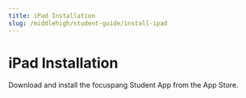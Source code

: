 ```yaml
---
title: iPad Installation
slug: /middlehigh/student-guide/install-ipad
---
```


# iPad Installation

Download and install the focuspang Student App from the App Store.
